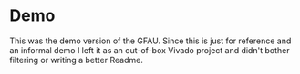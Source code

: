 # Demo
This was the demo version of the GFAU. 
Since this is just for reference and an informal demo I left it as an out-of-box Vivado project 
and didn't bother filtering or writing a better Readme.
